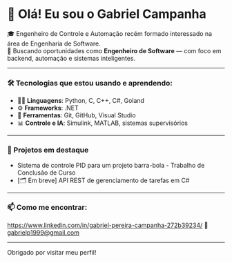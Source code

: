 # 👋 Olá! Eu sou o Gabriel Campanha

🎓 Engenheiro de Controle e Automação recém formado interessado na área de Engenharia de Software.   
🚀 Buscando oportunidades como **Engenheiro de Software** — com foco em backend, automação e sistemas inteligentes.

---

### 🛠️ Tecnologias que estou usando e aprendendo:
- 👨‍💻 **Linguagens**: Python, C, C++, C#, Goland
- ⚙️ **Frameworks**: .NET
- 🔧 **Ferramentas**: Git, GitHub, Visual Studio
- 📊 **Controle e IA**: Simulink, MATLAB, sistemas supervisórios

---

### 📌 Projetos em destaque
- Sistema de controle PID para um projeto barra-bola - Trabalho de Conclusão de Curso
- [🗂️ Em breve] API REST de gerenciamento de tarefas em C#  

---

### 📫 Como me encontrar:
https://www.linkedin.com/in/gabriel-pereira-campanha-272b39234/
📧 gabrielp1999@gmail.com

---

Obrigado por visitar meu perfil!
